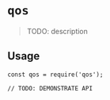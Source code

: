 # `qos`

> TODO: description

## Usage

```
const qos = require('qos');

// TODO: DEMONSTRATE API
```
